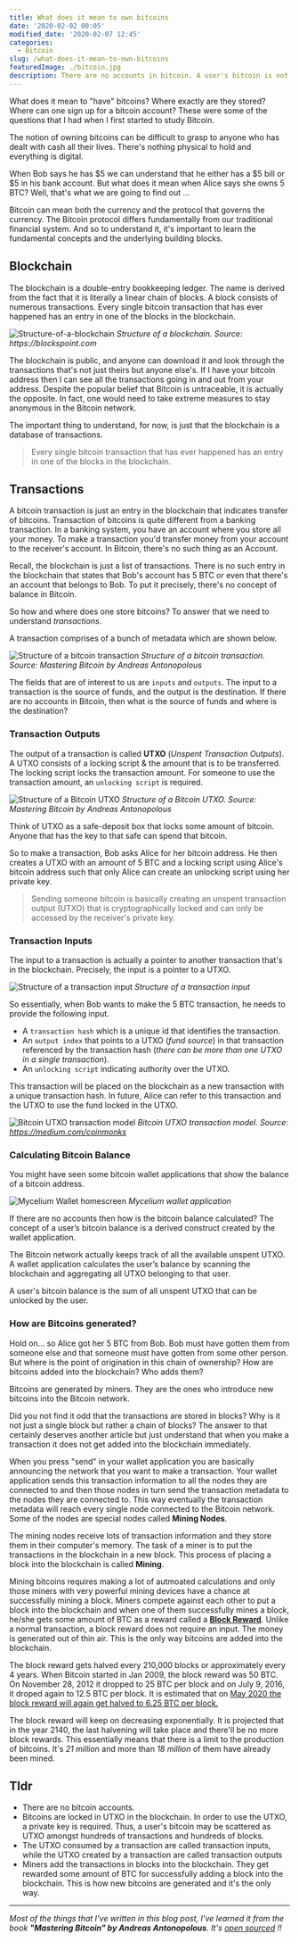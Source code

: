 ```yaml
---
title: What does it mean to own bitcoins
date: '2020-02-02 00:05'
modified_date: '2020-02-07 12:45'
categories:
  - Bitcoin
slug: /what-does-it-mean-to-own-bitcoins
featuredImage: ./bitcoin.jpg
description: There are no accounts in bitcoin. A user's bitcoin is not stored in an account but rather scattered in the blockchain as UTXO.
---
```


What does it mean to "have" bitcoins? Where exactly are they stored? Where can one sign up for a bitcoin account? These were some of the questions that I had when I first started to study Bitcoin.

The notion of owning bitcoins can be difficult to grasp to anyone who has dealt with cash all their lives. There's nothing physical to hold and everything is digital.

When Bob says he has $5 we can understand that he either has a $5 bill or \$5 in his bank account. But what does it mean when Alice says she owns 5 BTC? Well, that's what we are going to find out ...

Bitcoin can mean both the currency and the protocol that governs the currency. The Bitcoin protocol differs fundamentally from our traditional financial system. And so to understand it, it's important to learn the fundamental concepts and the underlying building blocks.

## Blockchain

The blockchain is a double-entry bookkeeping ledger. The name is derived from the fact that it is literally a linear chain of blocks. A block consists of numerous transactions. Every single bitcoin transaction that has ever happened has an entry in one of the blocks in the blockchain.

![Structure-of-a-blockchain](./structure-of-a-blockchain.jpg)
_Structure of a blockchain. Source: https://blockspoint.com_

The blockchain is public, and anyone can download it and look through the transactions that's not just theirs but anyone else's. If I have your bitcoin address then I can see all the transactions going in and out from your address. Despite the popular belief that Bitcoin is untraceable, it is actually the opposite. In fact, one would need to take extreme measures to stay anonymous in the Bitcoin network.

The important thing to understand, for now, is just that the blockchain is a database of transactions.

> Every single bitcoin transaction that has ever happened has an entry in one of the blocks in the blockchain.

## Transactions

A bitcoin transaction is just an entry in the blockchain that indicates transfer of bitcoins. Transaction of bitcoins is quite different from a banking transaction. In a banking system, you have an account where you store all your money. To make a transaction you'd transfer money from your account to the receiver's account. In Bitcoin, there's no such thing as an Account.

Recall, the blockchain is just a list of transactions. There is no such entry in the blockchain that states that Bob's account has 5 BTC or even that there's an account that belongs to Bob. To put it precisely, there's no concept of balance in Bitcoin.

So how and where does one store bitcoins? To answer that we need to understand _transactions_.

A transaction comprises of a bunch of metadata which are shown below.

![Structure of a bitcoin transaction](./structure-of-a-transaction.png)
_Structure of a bitcoin transaction. Source: Mastering Bitcoin by Andreas Antonopolous_

The fields that are of interest to us are `inputs` and `outputs`. The input to a transaction is the source of funds, and the output is the destination. If there are no accounts in Bitcoin, then what is the source of funds and where is the destination?

### Transaction Outputs

The output of a transaction is called **UTXO** (_Unspent Transaction Outputs_). A UTXO consists of a locking script & the amount that is to be transferred. The locking script locks the transaction amount. For someone to use the transaction amount, an `unlocking script` is required.

![Structure of a Bitcoin UTXO](./utxo-structure.png)
_Structure of a Bitcoin UTXO. Source: Mastering Bitcoin by Andreas Antonopolous_

Think of UTXO as a safe-deposit box that locks some amount of bitcoin. Anyone that has the key to that safe can spend that bitcoin.

So to make a transaction, Bob asks Alice for her bitcoin address. He then creates a UTXO with an amount of 5 BTC and a locking script using Alice's bitcoin address such that only Alice can create an unlocking script using her private key.

> Sending someone bitcoin is basically creating an unspent transaction output (UTXO) that is cryptographically locked and can only be accessed by the receiver's private key.

### Transaction Inputs

The input to a transaction is actually a pointer to another transaction that's in the blockchain. Precisely, the input is a pointer to a UTXO.

![_Structure of a transaction input_](./structure-of-a-transaction-input.png)
_Structure of a transaction input_

So essentially, when Bob wants to make the 5 BTC transaction, he needs to provide the following input.

- A `transaction hash` which is a unique id that identifies the transaction.
- An `output index` that points to a UTXO (_fund source_) in that transaction referenced by the transaction hash (_there can be more than one UTXO in a single transaction_).
- An `unlocking script` indicating authority over the UTXO.

This transaction will be placed on the blockchain as a new transaction with a unique transaction hash. In future, Alice can refer to this transaction and the UTXO to use the fund locked in the UTXO.

![Bitcoin UTXO transaction model](./utxo-transaction-model.png)
_Bitcoin UTXO transaction model. Source: https://medium.com/coinmonks_

### Calculating Bitcoin Balance

You might have seen some bitcoin wallet applications that show the balance of a bitcoin address.

![Mycelium Wallet homescreen](./mycelium-wallet.png)
_Mycelium wallet application_

If there are no accounts then how is the bitcoin balance calculated? The concept of a user’s bitcoin balance is a derived construct created by the wallet application.

The Bitcoin network actually keeps track of all the available unspent UTXO. A wallet application calculates the user’s balance by scanning the blockchain and aggregating all UTXO belonging to that user.

A user's bitcoin balance is the sum of all unspent UTXO that can be unlocked by the user.

### How are Bitcoins generated?

Hold on... so Alice got her 5 BTC from Bob. Bob must have gotten them from someone else and that someone must have gotten from some other person. But where is the point of origination in this chain of ownership? How are bitcoins added into the blockchain? Who adds them?

Bitcoins are generated by miners. They are the ones who introduce new bitcoins into the Bitcoin network.

Did you not find it odd that the transactions are stored in blocks? Why is it not just a single block but rather a chain of blocks? The answer to that certainly deserves another article but just understand that when you make a transaction it does not get added into the blockchain immediately.

When you press "send" in your wallet application you are basically announcing the network that you want to make a transaction. Your wallet application sends this transaction information to all the nodes they are connected to and then those nodes in turn send the transaction metadata to the nodes they are connected to. This way eventually the transaction metadata will reach every single node connected to the Bitcoin network. Some of the nodes are special nodes called **Mining Nodes**.

The mining nodes receive lots of transaction information and they store them in their computer's memory. The task of a miner is to put the transactions in the blockchain in a new block. This process of placing a block into the blockchain is called **Mining**. 

Mining bitcoins requires making a lot of autmoated calculations and only those miners with very powerful mining devices have a chance at successfully mining a block. Miners compete against each other to put a block into the blockchain and when one of them successfully mines a block, he/she gets some amount of BTC as a reward called a [**Block Reward**](https://www.investopedia.com/terms/b/block-reward.asp). Unlike a normal transaction, a block reward does not require an input. The money is generated out of thin air. This is the only way bitcoins are added into the blockchain.

The block reward gets halved every 210,000 blocks or approximately every 4 years. When Bitcoin started in Jan 2009, the block reward was 50 BTC. On November 28, 2012 it dropped to 25 BTC per block and on July 9, 2016, it droped again to 12.5 BTC per block. It is estimated that on [May 2020 the block reward will again get halved to 6.25 BTC per block.](https://www.bitcoinblockhalf.com/)

The block reward will keep on decreasing exponentially. It is projected that in the year 2140, the last halvening will take place and there'll be no more block rewards. This essentially means that there is a limit to the production of bitcoins. It's _21 million_ and more than _18 million_ of them have already been mined.

## Tldr

- There are no bitcoin accounts.
- Bitcoins are locked in UTXO in the blockchain. In order to use the UTXO, a private key is required. Thus, a user's bitcoin may be scattered as UTXO amongst hundreds of transactions and hundreds of blocks.
- The UTXO consumed by a transaction are called transaction inputs, while the UTXO
  created by a transaction are called transaction outputs
- Miners add the transactions in blocks into the blockchain. They get rewarded some amount of BTC for successfully adding a block into the blockchain. This is how new bitcoins are generated and it's the only way.

---

_Most of the things that I've written in this blog post, I've learned it from the book **"Mastering Bitcoin" by Andreas Antonopolous**. It's [open sourced](https://github.com/bitcoinbook/bitcoinbook) !!_
